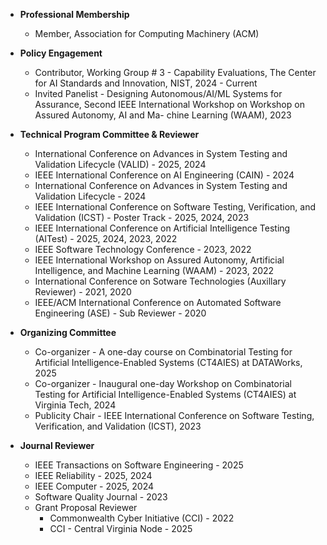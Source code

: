 * **Professional Membership**
   * Member, Association for Computing Machinery (ACM)

* **Policy Engagement**
  * Contributor, Working Group # 3 - Capability Evaluations, The Center for AI Standards and Innovation, NIST, 2024 - Current 
  * Invited Panelist - Designing Autonomous/AI/ML Systems for Assurance, Second IEEE International Workshop on Workshop on Assured Autonomy, AI and Ma-
chine Learning (WAAM), 2023 

* **Technical Program Committee & Reviewer**
   * International Conference on Advances in System Testing and Validation Lifecycle (VALID) - 2025, 2024
   * IEEE International Conference on AI Engineering (CAIN) - 2024
   * International Conference on Advances in System Testing and Validation Lifecycle - 2024
   * IEEE International Conference on Software Testing, Verification, and Validation (ICST) - Poster Track - 2025, 2024, 2023
   * IEEE International Conference on Artificial Intelligence Testing (AITest) - 2025, 2024, 2023, 2022
   * IEEE Software Technology Conference - 2023, 2022
   * IEEE International Workshop on Assured Autonomy, Artificial Intelligence, and Machine Learning (WAAM) - 2023, 2022
   * International Conference on Sotware Technologies (Auxillary Reviewer) - 2021, 2020
   * IEEE/ACM International Conference on Automated Software Engineering (ASE) - Sub Reviewer -  2020

* **Organizing Committee**
  * Co-organizer - A one-day course on Combinatorial Testing for Artificial Intelligence-Enabled Systems (CT4AIES) at DATAWorks, 2025
  * Co-organizer - Inaugural one-day Workshop on Combinatorial Testing for Artificial Intelligence-Enabled Systems (CT4AIES) at Virginia Tech, 2024
  * Publicity Chair -  IEEE International Conference on Software Testing, Verification, and Validation (ICST), 2023
    
* **Journal Reviewer**
  * IEEE Transactions on Software Engineering - 2025
  * IEEE Reliability - 2025, 2024
  * IEEE Computer - 2025, 2024
  * Software Quality Journal - 2023
  * Grant Proposal Reviewer
    * Commonwealth Cyber Initiative (CCI) - 2022
    * CCI - Central Virginia Node - 2025 
 
